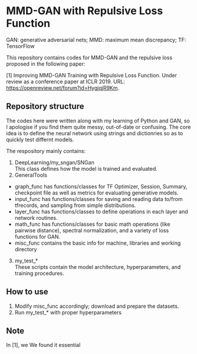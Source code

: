 # MMD-GAN with Repulsive Loss Function
GAN: generative adversarial nets; MMD: maximum mean discrepancy; TF: TensorFlow

This repository contains codes for MMD-GAN and the repulsive loss proposed in the following paper:

[1] Improving MMD-GAN Training with Repulsive Loss Function.  Under review as a conference paper at ICLR 2019. URL: https://openreview.net/forum?id=HygjqjR9Km.

## Repository structure
The codes here were written along with my learning of Python and GAN, so I apologise if you find them quite messy, out-of-date or confusing. The core idea is to define the neural network using strings and dictionries so as to quickly test differnt models.

The respository mainly contains:
1. DeepLearning/my_sngan/SNGan \
This class defines how the model is trained and evaluated. 
2. GeneralTools
- graph_func has functions/classes for TF Optimizer, Session, Summary, checkpoint file as well as metrics for evaluating generative models.
- input_func has functions/classes for saving and reading data to/from tfrecords, and sampling from simple distributions.
- layer_func has functions/classes to define operations in each layer and network routines.
- math_func has functions/classes for basic math operations (like pairwise distance), spectral normalization, and a variety of loss functions for GAN.
- misc_func contains the basic info for machine, libraries and working directory
3. my_test_* \
These scripts contain the model architecture, hyperparameters, and training procedures. 

## How to use
1. Modify misc_func accordingly; download and prepare the datasets.
2. Run my_test_* with proper hyperparameters

## Note
In [1], we
We found it essential
